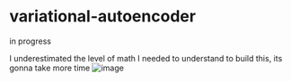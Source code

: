 # variational-autoencoder
in progress

I underestimated the level of math I needed to understand to build this, its gonna take more time
![image](https://user-images.githubusercontent.com/66521928/209459286-665a0046-bddb-439c-8670-8751af8f2cdd.png)


